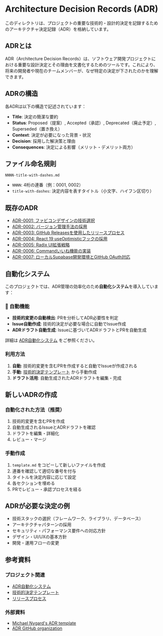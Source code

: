 # Architecture Decision Records (ADR)

このディレクトリは、プロジェクトの重要な技術的・設計的決定を記録するためのアーキテクチャ決定記録（ADR）を格納しています。

## ADRとは

ADR（Architecture Decision Records）は、ソフトウェア開発プロジェクトにおける重要な設計決定とその理由を文書化するためのツールです。これにより、将来の開発者や現在のチームメンバーが、なぜ特定の決定が下されたのかを理解できます。

## ADRの構造

各ADRは以下の構造で記述されています：

- **Title**: 決定の簡潔な要約
- **Status**: Proposed（提案）, Accepted（承認）, Deprecated（廃止予定）, Superseded（置き換え）
- **Context**: 決定が必要になった背景・状況
- **Decision**: 採用した解決策と理由
- **Consequences**: 決定による影響（メリット・デメリット両方）

## ファイル命名規則

```
NNNN-title-with-dashes.md
```

- `NNNN`: 4桁の連番（例：0001, 0002）
- `title-with-dashes`: 決定内容を表すタイトル（小文字、ハイフン区切り）

## 既存のADR

- [ADR-0001: ファビコンデザインの技術選択](0001-favicon-design.md)
- [ADR-0002: バージョン管理手法の採用](0002-version-management.md)
- [ADR-0003: GitHub Releasesを使用したリリースプロセス](0003-release-process.md)
- [ADR-0004: React 19 useOptimisticフックの採用](0004-react-use-optimistic.md)
- [ADR-0005: Radix UI拡張戦略](0005-radix-ui-extension-strategy.md)
- [ADR-0006: Commandいいね機能の実装](0006-command-like-system.md)
- [ADR-0007: ローカルSupabase開発環境とGitHub OAuth対応](0007-local-supabase-development.md)

## 自動化システム

このプロジェクトでは、ADR管理の効率化のため**自動化システム**を導入しています：

### 🤖 自動機能
- **技術的変更の自動検出**: PRを分析してADR必要性を判定
- **Issue自動作成**: 技術的決定が必要な場合に自動でIssue作成
- **ADRドラフト自動生成**: Issueに基づいてADRドラフトとPRを自動生成

詳細は [ADR自動化システム](../../.github/ADR-AUTOMATION.md) をご参照ください。

### 利用方法
1. **自動**: 技術的変更を含むPRを作成すると自動でIssueが作成される
2. **手動**: [技術的決定テンプレート](../../.github/ISSUE_TEMPLATE/technical-decision.yml) から手動作成
3. **ドラフト活用**: 自動生成されたADRドラフトを編集・完成

## 新しいADRの作成

### 自動化された方法（推奨）
1. 技術的変更を含むPRを作成
2. 自動生成されるIssueとADRドラフトを確認
3. ドラフトを編集・詳細化
4. レビュー・マージ

### 手動作成
1. `template.md` をコピーして新しいファイルを作成
2. 連番を確認して適切な番号を付与
3. タイトルを決定内容に応じて設定
4. 各セクションを埋める
5. PRでレビュー・承認プロセスを経る

## ADRが必要な決定の例

- 技術スタックの選択（フレームワーク、ライブラリ、データベース）
- アーキテクチャパターンの採用
- セキュリティ・パフォーマンス要件への対応方針
- デザイン・UI/UXの基本方針
- 開発・運用フローの変更

## 参考資料

### プロジェクト関連
- [ADR自動化システム](../../.github/ADR-AUTOMATION.md)
- [技術的決定テンプレート](../../.github/ISSUE_TEMPLATE/technical-decision.yml)
- [リリースプロセス](../../RELEASE.md)

### 外部資料
- [Michael Nygard's ADR template](https://github.com/joelparkerhenderson/architecture_decision_record)
- [ADR GitHub organization](https://adr.github.io/)